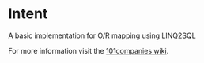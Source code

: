 # Intent
A basic implementation for O/R mapping using LINQ2SQL

For more information visit the [101companies wiki](http://www.101companies.org).